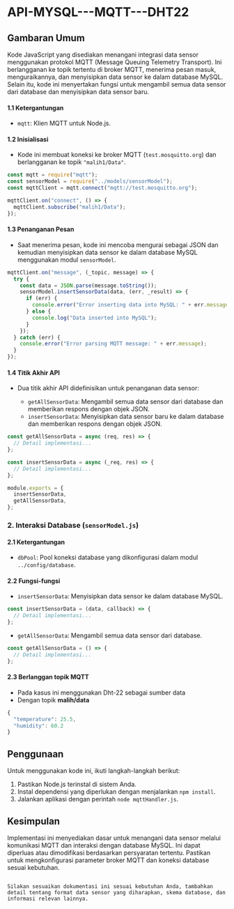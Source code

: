 # API-MYSQL---MQTT---DHT22

## Gambaran Umum

Kode JavaScript yang disediakan menangani integrasi data sensor menggunakan protokol MQTT (Message Queuing Telemetry Transport). Ini berlangganan ke topik tertentu di broker MQTT, menerima pesan masuk, menguraikannya, dan menyisipkan data sensor ke dalam database MySQL. Selain itu, kode ini menyertakan fungsi untuk mengambil semua data sensor dari database dan menyisipkan data sensor baru.

#### 1.1 Ketergantungan

- `mqtt`: Klien MQTT untuk Node.js.

#### 1.2 Inisialisasi

- Kode ini membuat koneksi ke broker MQTT (`test.mosquitto.org`) dan berlangganan ke topik `"malih1/Data"`.

```javascript
const mqtt = require("mqtt");
const sensorModel = require("../models/sensorModel");
const mqttClient = mqtt.connect("mqtt://test.mosquitto.org");

mqttClient.on("connect", () => {
  mqttClient.subscribe("malih1/Data");
});
```

#### 1.3 Penanganan Pesan

- Saat menerima pesan, kode ini mencoba mengurai sebagai JSON dan kemudian menyisipkan data sensor ke dalam database MySQL menggunakan modul `sensorModel`.

```javascript
mqttClient.on("message", (_topic, message) => {
  try {
    const data = JSON.parse(message.toString());
    sensorModel.insertSensorData(data, (err, _result) => {
      if (err) {
        console.error("Error inserting data into MySQL: " + err.message);
      } else {
        console.log("Data inserted into MySQL");
      }
    });
  } catch (err) {
    console.error("Error parsing MQTT message: " + err.message);
  }
});
```

#### 1.4 Titik Akhir API

- Dua titik akhir API didefinisikan untuk penanganan data sensor:

  - `getAllSensorData`: Mengambil semua data sensor dari database dan memberikan respons dengan objek JSON.
  - `insertSensorData`: Menyisipkan data sensor baru ke dalam database dan memberikan respons dengan objek JSON.

```javascript
const getAllSensorData = async (req, res) => {
  // Detail implementasi...
};

const insertSensorData = async (_req, res) => {
  // Detail implementasi...
};

module.exports = {
  insertSensorData,
  getAllSensorData,
};
```

### 2. Interaksi Database (`sensorModel.js`)

#### 2.1 Ketergantungan

- `dbPool`: Pool koneksi database yang dikonfigurasi dalam modul `../config/database`.

#### 2.2 Fungsi-fungsi

- `insertSensorData`: Menyisipkan data sensor ke dalam database MySQL.

```javascript
const insertSensorData = (data, callback) => {
  // Detail implementasi...
};
```

- `getAllSensorData`: Mengambil semua data sensor dari database.

```javascript
const getAllSensorData = () => {
  // Detail implementasi...
};
```

#### 2.3 Berlanggan topik MQTT 

- Pada kasus ini menggunakan Dht-22 sebagai sumber data 
- Dengan topik **malih/data**

```javascript
{
  "temperature": 25.5,
  "humidity": 60.2
}
```

## Penggunaan

Untuk menggunakan kode ini, ikuti langkah-langkah berikut:

1. Pastikan Node.js terinstal di sistem Anda.
2. Instal dependensi yang diperlukan dengan menjalankan `npm install`.
3. Jalankan aplikasi dengan perintah `node mqttHandler.js`.

## Kesimpulan

Implementasi ini menyediakan dasar untuk menangani data sensor melalui komunikasi MQTT dan interaksi dengan database MySQL. Ini dapat diperluas atau dimodifikasi berdasarkan persyaratan tertentu. Pastikan untuk mengkonfigurasi parameter broker MQTT dan koneksi database sesuai kebutuhan.

```

Silakan sesuaikan dokumentasi ini sesuai kebutuhan Anda, tambahkan detail tentang format data sensor yang diharapkan, skema database, dan informasi relevan lainnya.
